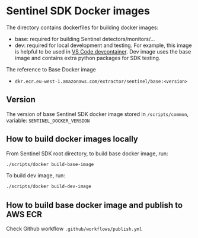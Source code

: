 # Sentinel SDK Docker images

The directory contains dockerfiles for building docker images:
- base: required for building Sentinel detectors/monitors/... 
- dev: required for local development and testing. For example, this image is helpful to be used in [VS Code devcontainer](https://code.visualstudio.com/docs/devcontainers/containers). Dev image uses the base image and contains extra python packages for SDK testing.

The reference to Base Docker image
- `dkr.ecr.eu-west-1.amazonaws.com/extractor/sentinel/base:<version>`

## Version

The version of base Sentinel SDK docker image stored in `/scripts/common`, variable: `SENTINEL_DOCKER_VERSION`

## How to build docker images locally

From Sentinel SDK root directory, to build base docker image, run:
```sh
./scripts/docker build-base-image
```

To build dev image, run:
```sh
./scripts/docker build-dev-image
```

## How to build base docker image and publish to AWS ECR

Check Github workflow `.github/workflows/publish.yml`
